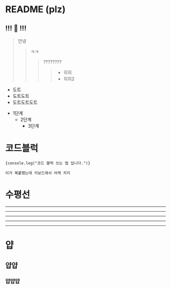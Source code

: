 # README (plz)

## !!! 🔆 !!!

> 안녕
>
> > ㅋㅋ
> >
> > > ????????
> > >
> > > > - 히히
> > > > - 히히2

- 도트
- 도트도트
- 도트도트도트

* 1단계
  - 2단계
    - 3단계

# 코드블럭

<pre><code>{console.log("코드 블럭 쓰는 법 입니다.")}</code></pre>

```
이거 복붙했는데 키보드에서 어케 치지
```

# 수평선

---

---

---

---

---

# 얍

## 얍얍

### 얍얍얍
